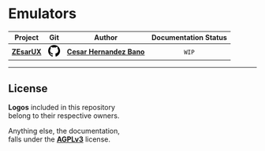
[Git]: Resources/Github.png
[AGPLv3]: LICENSE

<!---------------------------------------------------------------------------->

[ZEsarUX]: Repositories/chernandezba/zesarux/README.md 'ZEsarUX Documentation'

<!---------------------------------------------------------------------------->

[Git ZEsarUX]: https://github.com/chernandezba/zesarux 'ZEsarUX Repository'

<!---------------------------------------------------------------------------->

[Cesar Hernandez Bano]: https://github.com/chernandezba 'Cesar Hernandez Bano\'s Profile'

<!---------------------------------------------------------------------------->



# Emulators

| Project | Git | Author | Documentation Status |
|:-------:|:---:|:------:|:--------------------:|
| **[ZEsarUX]** | [![Git]][Git ZEsarUX] | **[Cesar Hernandez Bano]** | `WIP` |

---

## License

**Logos** included in this repository <br>
belong to their respective owners.

Anything else, the documentation, <br>
falls under the **[AGPLv3]** license.
